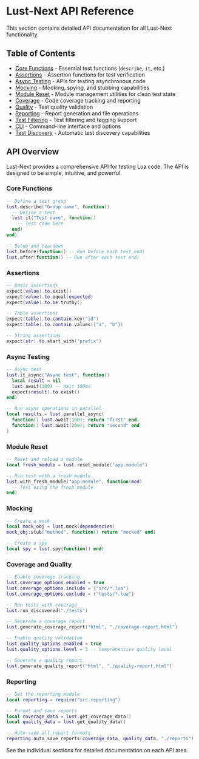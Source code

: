 # Lust-Next API Reference

This section contains detailed API documentation for all Lust-Next functionality.

## Table of Contents

- [Core Functions](core.md) - Essential test functions (`describe`, `it`, etc.)
- [Assertions](assertions.md) - Assertion functions for test verification
- [Async Testing](async.md) - APIs for testing asynchronous code
- [Mocking](mocking.md) - Mocking, spying, and stubbing capabilities
- [Module Reset](module_reset.md) - Module management utilities for clean test state
- [Coverage](coverage.md) - Code coverage tracking and reporting
- [Quality](quality.md) - Test quality validation
- [Reporting](reporting.md) - Report generation and file operations
- [Test Filtering](filtering.md) - Test filtering and tagging support
- [CLI](cli.md) - Command-line interface and options
- [Test Discovery](discovery.md) - Automatic test discovery capabilities

## API Overview

Lust-Next provides a comprehensive API for testing Lua code. The API is designed to be simple, intuitive, and powerful.

### Core Functions

```lua
-- Define a test group
lust.describe("Group name", function()
  -- Define a test
  lust.it("Test name", function()
    -- Test code here
  end)
end)

-- Setup and teardown
lust.before(function() -- Run before each test end)
lust.after(function() -- Run after each test end)
```

### Assertions

```lua
-- Basic assertions
expect(value).to.exist()
expect(value).to.equal(expected)
expect(value).to.be.truthy()

-- Table assertions
expect(table).to.contain.key("id")
expect(table).to.contain.values({"a", "b"})

-- String assertions
expect(str).to.start_with("prefix")
```

### Async Testing

```lua
-- Async test
lust.it_async("Async test", function()
  local result = nil
  lust.await(100) -- Wait 100ms
  expect(result).to.exist()
end)

-- Run async operations in parallel
local results = lust.parallel_async(
  function() lust.await(100); return "first" end,
  function() lust.await(200); return "second" end
)
```

### Module Reset

```lua
-- Reset and reload a module
local fresh_module = lust.reset_module("app.module")

-- Run test with a fresh module
lust.with_fresh_module("app.module", function(mod)
  -- Test using the fresh module
end)
```

### Mocking

```lua
-- Create a mock
local mock_obj = lust.mock(dependencies)
mock_obj:stub("method", function() return "mocked" end)

-- Create a spy
local spy = lust.spy(function() end)
```

### Coverage and Quality

```lua
-- Enable coverage tracking
lust.coverage_options.enabled = true
lust.coverage_options.include = {"src/*.lua"}
lust.coverage_options.exclude = {"tests/*.lua"}

-- Run tests with coverage
lust.run_discovered("./tests")

-- Generate a coverage report
lust.generate_coverage_report("html", "./coverage-report.html")

-- Enable quality validation
lust.quality_options.enabled = true
lust.quality_options.level = 3 -- Comprehensive quality level

-- Generate a quality report
lust.generate_quality_report("html", "./quality-report.html")
```

### Reporting

```lua
-- Get the reporting module
local reporting = require("src.reporting")

-- Format and save reports
local coverage_data = lust.get_coverage_data()
local quality_data = lust.get_quality_data()

-- Auto-save all report formats
reporting.auto_save_reports(coverage_data, quality_data, "./reports")
```

See the individual sections for detailed documentation on each API area.